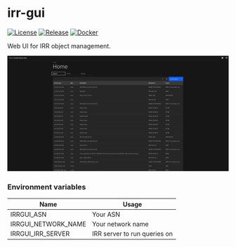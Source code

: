 # irr-gui

[![License](https://img.shields.io/github/license/natesales/irr-gui?style=for-the-badge)](https://github.com/natesales/irr-gui/blob/master/LICENSE)
[![Release](https://img.shields.io/github/v/release/natesales/irr-gui?style=for-the-badge)](https://github.com/natesales/irr-gui/releases)
[![Docker](https://img.shields.io/badge/docker-natesales/irr--gui-blue?link=https://hub.docker.com/repository/docker/natesales/irr-gui&style=for-the-badge&logo=docker)](https://hub.docker.com/natesales/irr-gui)

Web UI for IRR object management.

![Screenshot](screenshot.png)

### Environment variables
| Name                | Usage                        |
| ------------------- | ---------------------------- |
| IRRGUI_ASN          | Your ASN                     |
| IRRGUI_NETWORK_NAME | Your network name            |
| IRRGUI_IRR_SERVER   | IRR server to run queries on |
